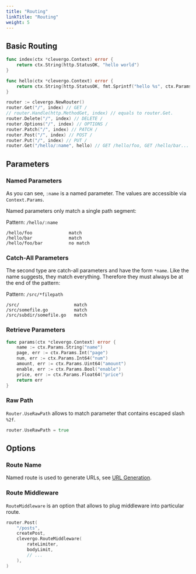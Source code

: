 ```yaml
---
title: "Routing"
linkTitle: "Routing"
weight: 5
---
```


## Basic Routing

```go
func index(ctx *clevergo.Context) error {
    return ctx.String(http.StatusOK, "hello world")
}

func hello(ctx *clevergo.Context) error {
	return ctx.String(http.StatusOK, fmt.Sprintf("hello %s", ctx.Params.String("name")))
}

router := clevergo.NewRouter()
router.Get("/", index) // GET /
// router.Handle(http.MethodGet, index) // equals to router.Get.
router.Delete("/", index) // DELETE /
router.Options("/", index) // OPTIONS /
router.Patch("/", index) // PATCH /
router.Post("/", index) // POST /
router.Put("/", index) // PUT /
router.Get("/hello/:name", hello) // GET /hello/foo, GET /hello/bar...
```

## Parameters

### Named Parameters

As you can see, `:name` is a named parameter. The values are accessible via `Context.Params`.

Named parameters only match a single path segment:

Pattern: `/hello/:name`

```text
/hello/foo              match
/hello/bar              match
/hello/foo/bar          no match
```

### Catch-All Parameters

The second type are catch-all parameters and have the form `*name`. Like the name suggests, they match everything. Therefore they must always be at the end of the pattern:

Pattern: `/src/*filepath`

```text
/src/                     match
/src/somefile.go          match
/src/subdir/somefile.go   match
```

### Retrieve Parameters

```go
func params(ctx *clevergo.Context) error {
	name := ctx.Params.String("name")
	page, err := ctx.Params.Int("page")
	num, err := ctx.Params.Int64("num")
	amount, err := ctx.Params.Uint64("amount")
	enable, err := ctx.Params.Bool("enable")
	price, err := ctx.Params.Float64("price")
	return err
}
```

### Raw Path

`Router.UseRawPath` allows to match parameter that contains escaped slash `%2f`.

```go	
router.UseRawPath = true	
```	

## Options

### Route Name

Named route is used to generate URLs, see [URL Generation](/docs/routing/url-generation).

### Route Middleware

`RouteMiddleware` is an option that allows to plug middleware into particular route.

```go
router.Post(
    "/posts",
    createPost,
    clevergo.RouteMiddleware(
        rateLimiter,
        bodyLimit,
        // ...
    ),
)
```
